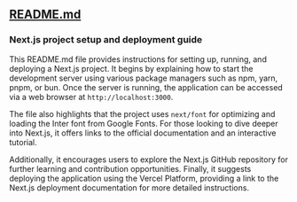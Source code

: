 ## [README.md](README.md)

### Next.js project setup and deployment guide

This README.md file provides instructions for setting up, running, and deploying a Next.js project. It begins by explaining how to start the development server using various package managers such as npm, yarn, pnpm, or bun. Once the server is running, the application can be accessed via a web browser at `http://localhost:3000`. 

The file also highlights that the project uses `next/font` for optimizing and loading the Inter font from Google Fonts. For those looking to dive deeper into Next.js, it offers links to the official documentation and an interactive tutorial. 

Additionally, it encourages users to explore the Next.js GitHub repository for further learning and contribution opportunities. Finally, it suggests deploying the application using the Vercel Platform, providing a link to the Next.js deployment documentation for more detailed instructions.

